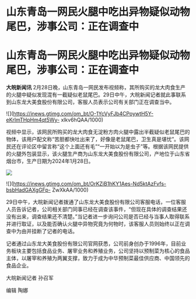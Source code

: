 # 山东青岛一网民火腿中吃出异物疑似动物尾巴，涉事公司：正在调查中

# 山东青岛一网民火腿中吃出异物疑似动物尾巴，涉事公司：正在调查中

**大皖新闻讯**
2月28日晚，山东青岛一网民发布视频称，其所购买的龙大肉食生产的火腿中疑似发现混有一截疑似老鼠尾巴。29日中午，大皖新闻记者就此事联系到山东龙大美食股份有限公司，客服人员表示公司有关部门正在调查当中。

![](https://inews.gtimg.com/om_bt/O-1YcVyFJb4CPoywtH5Y-eKrlmTHpHm4qt5Wy-
xlkv6hQAA/1000)

视频中显示，该网民所购买的龙大肉食无淀粉方肉火腿中露出半截疑似老鼠尾巴的物体，该用户配文称“苦胆都快吐出来了，好像是老鼠尾巴，卫生真是堪忧”。该网民还在评论区中留言称“这个上面还有毛”“一开始以为是虫子”等。根据该网民提供的火腿外包装显示，该火腿生产商为山东龙大美食股份有限公司，产地位于山东省烟台市，生产日期为2024年1月28日。

![](https://inews.gtimg.com/om_bt/O53pfzkPac5sncBPMYfxraM5aM_zsyI2hevLzmqyCkwSgAA/1000)

![](https://inews.gtimg.com/om_bt/OrKZiB1hKY1Aes-Nd5ktAzFvfs-bsbHadGAXgGFp-
ZwXkAA/1000)

29日中午，大皖新闻记者拨通了山东龙大美食股份有限公司客服电话，一位客服人员告诉记者，公司相关部门同事已经在调查该事件，“但现在具体的调查结果还没有出来，调查结果还不清楚。”当记者进一步询问公司是否已经与当事人取得联系并进行取证，以及能否确认火腿中异物究竟为何物时，该客服人员则始终以正在调查中为由并挂断了记者的电话。

记者通过山东龙大美食股份有限公司官网获悉，公司前身创办于1996年，目前业务板块主要包括食品业务、屠宰业务和养殖业务，公司坚持以预制菜为核心的食品主体，以屠宰和养殖为两翼支撑，致力于成为中华预制菜最佳供应商、中国领先的食品企业。

大皖新闻记者 孙召军

编辑 陶娜

